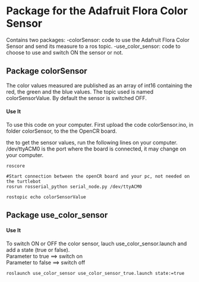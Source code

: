 # Package for the Adafruit Flora Color Sensor
Contains two packages:
-colorSensor: code to use the Adafruit Flora Color Sensor and send its measure to a ros topic.
-use_color_sensor: code to choose to use and switch ON the sensor or not.

## Package colorSensor
The color values measured are published as an array of int16 containing the red, the green and the blue values. The topic used is named colorSensorValue.
By default the sensor is switched OFF.
#### Use It
To use this code on your computer. 
First upload the code colorSensor.ino, in folder colorSensor, to the the OpenCR board.

the to get the sensor values, run the following lines on your computer. /dev/ttyACM0 is the port where the board is connected, it may change on your computer.
```
roscore

#Start connection between the openCR board and your pc, not needed on the turtlebot
rosrun rosserial_python serial_node.py /dev/ttyACM0

rostopic echo colorSensorValue
```


## Package use_color_sensor
#### Use It
To switch ON or OFF the color sensor, lauch use_color_sensor.launch and add a state (true or false). <br>
Parameter to true ==> switch on <br>
Parameter to false ==> switch off
```
roslaunch use_color_sensor use_color_sensor_true.launch state:=true
```

